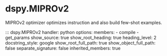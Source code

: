 # dspy.MIPROv2

MIPROv2 optimizer optimizes instruction and also build few-shot examples.

<!-- START_API_REF -->
::: dspy.MIPROv2
    handler: python
    options:
        members:
            - compile
            - get_params
        show_source: true
        show_root_heading: true
        heading_level: 2
        docstring_style: google
        show_root_full_path: true
        show_object_full_path: false
        separate_signature: false
        inherited_members: true
<!-- END_API_REF -->
